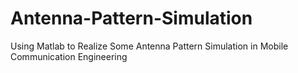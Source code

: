 # Antenna-Pattern-Simulation
Using Matlab to Realize Some Antenna Pattern Simulation in Mobile Communication Engineering
